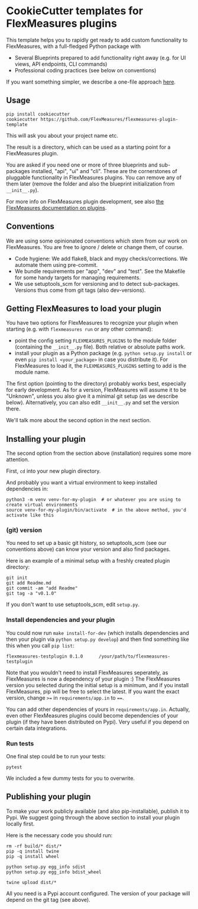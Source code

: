 # CookieCutter templates for FlexMeasures plugins

This template helps you to rapidly get ready to add custom functionality to FlexMeasures, with a full-fledged Python package with

- Several Blueprints prepared to add functionality right away (e.g. for UI views, API endpoints, CLI commands)
- Professional coding practices (see below on conventions)

If you want something simpler, we describe a one-file approach [here](https://flexmeasures.readthedocs.io/en/latest/plugin/showcase.html).


## Usage

```
pip install cookiecutter
cookiecutter https://github.com/FlexMeasures/flexmeasures-plugin-template
```

This will ask you about your project name etc.

The result is a directory, which can be used as a starting point for a FlexMeasures plugin.

You are asked if you need one or more of three blueprints and sub-packages installed, "api", "ui" and "cli". These are the cornerstones of pluggable functionality in FlexMeasures plugins.
You can remove any of them later (remove the folder and also the blueprint initialization from `__init__.py`).

For more info on FlexMeasures plugin development, see also [the FlexMeasures documentation on plugins](https://flexmeasures.readthedocs.io/en/latest/plugin/introduction.html).


## Conventions

We are using some opinionated conventions which stem from our work on FlexMeasures. You are free to ignore / delete or change them, of course.

- Code hygiene: We add flake8, black and mypy checks/corrections. We automate them using pre-commit.
- We bundle requirements per "app", "dev" and "test". See the Makefile for some handy targets for managing requirements.
- We use setuptools_scm for versioning and to detect sub-packages. Versions thus come from git tags (also dev-versions).


## Getting FlexMeasures to load your plugin

You have two options for FlexMeasures to recognize your plugin when starting (e.g. with `flexmeasures run` or any other command):

- point the config setting `FLEXMEASURES_PLUGINS` to the module folder (containing the `__init__.py` file). Both relative or absolute paths work.
- install your plugin as a Python package (e.g. `python setup.py install` or even `pip install <your_package>` in case you distribute it). For FlexMeasures to load it, the `FLEXMEASURES_PLUGINS` setting to add is the module name.

The first option (pointing to the directory) probably works best, especially for early development. As for a version, FlexMeasures will assume it to be "Unknown", unless you also give it a minimal git setup (as we describe below). Alternatively, you can also edit `__init__.py` and set the version there. 

We'll talk more about the second option in the next section. 

## Installing your plugin 

The second option from the section above (installation) requires some more attention.

First, `cd` into your new plugin directory.

And probably you want a virtual environment to keep installed dependencies in:

```
python3 -m venv venv-for-my-plugin  # or whatever you are using to create virtual environments
source venv-for-my-plugin/bin/activate  # in the above method, you'd activate like this
```

### (git) version

You need to set up a basic git history, so setuptools_scm (see our conventions above) can know your version and also find packages. 

Here is an example of a minimal setup with a freshly created plugin directory:

```
git init
git add Readme.md
git commit -am "add Readme"
git tag -a "v0.1.0"
```

If you don't want to use setuptools_scm, edit `setup.py`.


### Install dependencies and your plugin

You could now run `make install-for-dev` (which installs dependencies and then your plugin via `python setup.py develop`) and then find something like this when you call `pip list`:

```
flexmeasures-testplugin 0.1.0      /your/path/to/flexmeasures-testplugin
```

Note that you wouldn't need to install FlexMeasures seperately, as FlexMeasures is now a dependency of your plugin :) The FlexMeasures version you selected during the initial setup is a minimum, and if you install FlexMeasures, pip will be free to select the latest. If you want the exact version, change ``>=`` in `requirements/app.in` to `==`.

You can add other dependencies of yours in `requirements/app.in`. Actually, even other FlexMeasures plugins could become dependencies of your plugin (if they have been distributed on Pypi). Very useful if you depend on certain data integrations.


### Run tests

One final step could be to run your tests:

```
pytest
```

We included a few dummy tests for you to overwrite.


## Publishing your plugin

To make your work publicly available (and also pip-installable), publish it to Pypi.
We suggest going through the above section to install your plugin locally first.

Here is the necessary code you should run:

```
rm -rf build/* dist/*
pip -q install twine
pip -q install wheel

python setup.py egg_info sdist
python setup.py egg_info bdist_wheel

twine upload dist/*
```

All you need is a Pypi account configured.
The version of your package will depend on the git tag (see above).
